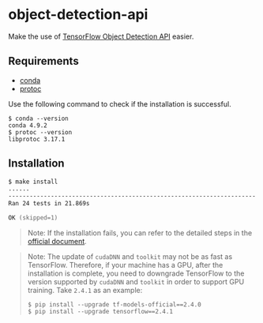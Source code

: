 # object-detection-api

Make the use of [TensorFlow Object Detection API](https://github.com/tensorflow/models/tree/master/research/object_detection) easier.

## Requirements

- [conda](https://docs.conda.io/en/latest/miniconda.html)
- [protoc](https://github.com/protocolbuffers/protobuf)

Use the following command to check if the installation is successful.

```shell
$ conda --version
conda 4.9.2
$ protoc --version
libprotoc 3.17.1
```

## Installation

```zsh
$ make install
......
----------------------------------------------------------------------
Ran 24 tests in 21.869s

OK (skipped=1)
```

> Note: If the installation fails, you can refer to the detailed steps in the [official document](https://github.com/tensorflow/models/blob/master/research/object_detection/g3doc/tf2.md).

> Note: The update of `cudaDNN` and `toolkit` may not be as fast as TensorFlow. Therefore, if your machine has a GPU, after the installation is complete, you need to downgrade TensorFlow to the version supported by `cudaDNN` and `toolkit` in order to support GPU training. Take `2.4.1` as an example:
>
> ```shell
> $ pip install --upgrade tf-models-official==2.4.0
> $ pip install --upgrade tensorflow==2.4.1
> ```
